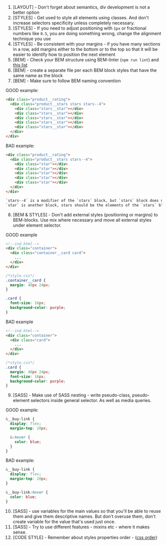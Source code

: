 1. [LAYOUT] - Don't forget about semantics, div development is not a better
   option
2. [STYLES] - Get used to style all elements using classes. And don't increase
   selectors specificity unless completely necessary.
3. [STYLES] - If you need to adjust positioning with `1px` or fractional numbers
   like `0.5`, you are doing something wrong, change the alignment technique you use
4. [STYLES] - Be consistent with your margins - if you have many sections in a
   row, add margins either to the bottom or to the top so that it will be easier
   to identify how to position the next element
5. [BEM] - Check your BEM structure using BEM-linter (`npm run lint`) and
   [this list](https://mate-academy.github.io/fe-program/css/typical-bem-mistakes)
6. [BEM] - create a separate file per each BEM block styles that have the same
name as the block
7. [BEM] - Make sure to follow BEM naming convention

GOOD example:
```html
<div class="product__rating">
  <div class="product__stars stars stars--4">
    <div class="stars__star"></div>
    <div class="stars__star"></div>
    <div class="stars__star"></div>
    <div class="stars__star"></div>
    <div class="stars__star"></div>
  </div>
</div>
```

BAD example:
```html
<div class="product__rating">
  <div class="product__stars stars--4">
    <div class="star"></div>
    <div class="star"></div>
    <div class="star"></div>
    <div class="star"></div>
    <div class="star"></div>
  </div>
</div>

`stars--4` is a modifier of the `stars` block, but `stars` block does not exist in HTML;
`star` is another block, stars should be the elements of the `stars` block
```

8. [BEM & STYLES] - Don't add external styles (positioning or margins) to
   BEM-blocks. Use mix where necessary and move all external styles under element
   selector.

GOOD example
```html
<!--ind.html-->
<div class="container">
  <div class="container__card card">
    ...
  </div>
</div>
```
```css
/*style.css*/
.container__card {
  margin: 48px 24px;
}

.card {
  font-size: 16px;
  background-color: purple;
}
```

BAD example
```html
<!--ind.html-->
<div class="container">
  <div class="card">
    ...
  </div>
</div>
```
```css
/*style.css*/
.card {
  margin: 48px 24px;
  font-size: 16px;
  background-color: purple;
}
```

9. [SASS] - Make use of SASS nesting - write pseudo-class, pseudo-element
   selectors inside general selector. As well as media queries.

GOOD example:
```scss
&__buy-link {
  display: flex;
  margin-top: 20px;

  &:hover {
    color: blue;
  }
}
```

BAD example:
```scss
&__buy-link {
  display: flex;
  margin-top: 20px;
}

&__buy-link:hover {
  color: blue;
}
```

10. [SASS] - use variables for the main values so that you'll be able to reuse
    them and give them descriptive names. But don't overuse them, don't create
    variable for the value that's used just once.
11. [SASS] - Try to use different features - mixins etc - where it makes sense.
12. [CODE STYLE] - Remember about styles properties order - ([css order](https://codeguide.academy/html-css.html#css-order))
